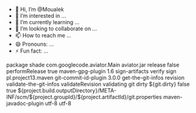 - 👋 Hi, I’m @Moualek
- 👀 I’m interested in ...
- 🌱 I’m currently learning ...
- 💞️ I’m looking to collaborate on ...
- 📫 How to reach me ...
- 😄 Pronouns: ...
- ⚡ Fun fact: ...

<!---
Moualek/Moualek is a ✨ special ✨ repository because its `README.md` (this file) appears on your GitHub profile.
You can click the Preview link to take a look at your changes.
--->
<execution>
<phase>package</phase>
<goals>
<goal>shade</goal>
</goals>
<configuration>
<transformers>
<transformer implementation="org.apache.maven.plugins.shade.resource.ManifestResourceTransformer">
<mainClass>com.googlecode.aviator.Main</mainClass>
</transformer>
</transformers>
<outputFile>aviator.jar</outputFile>
</configuration>
</execution>
</executions>
</plugin>
</plugins>
</build>
</profile>
<profile>
<id>release</id>
<activation>
<activeByDefault>false</activeByDefault>
<property>
<!--  where property `performRelease` comes from? - maven-release-plugin
	       Whether to use the release profile that adds sources and javadocs to the
	       released artifact, if appropriate. If set to true, the release plugin sets
	       the property "performRelease" to true, which activates the profile "release-profile",
	       which is inherited from the super pom. Default value is: true. https://maven.apache.org/plugins-archives/maven-release-plugin-2.2.2/perform-mojo.html
	       - All models implicitly inherit from a super-POM which added maven-source-plugin
	       and maven-javadoc-plugin https://maven.apache.org/ref/3.0.4/maven-model-builder/super-pom.html  -->
<name>performRelease</name>
<value>true</value>
</property>
</activation>
<build>
<plugins>
<plugin>
<artifactId>maven-gpg-plugin</artifactId>
<version>1.6</version>
<executions>
<execution>
<id>sign-artifacts</id>
<phase>verify</phase>
<goals>
<goal>sign</goal>
</goals>
</execution>
</executions>
</plugin>
<!--  Maven plugin which includes build-time git repository information
	       into an POJO / *.properties). Make your apps tell you which version exactly
	       they were built from! Priceless in large distributed deployments. https://github.com/ktoso/maven-git-commit-id-plugin  -->
<plugin>
<groupId>pl.project13.maven</groupId>
<artifactId>git-commit-id-plugin</artifactId>
<version>3.0.0</version>
<executions>
<execution>
<id>get-the-git-infos</id>
<goals>
<goal>revision</goal>
</goals>
</execution>
<execution>
<id>validate-the-git-infos</id>
<goals>
<goal>validateRevision</goal>
</goals>
</execution>
</executions>
<configuration>
<validationProperties>
<!--  verify that the current repository is not dirty  -->
<validationProperty>
<name>validating git dirty</name>
<value>${git.dirty}</value>
<shouldMatchTo>false</shouldMatchTo>
</validationProperty>
</validationProperties>
<generateGitPropertiesFile>true</generateGitPropertiesFile>
<generateGitPropertiesFilename>${project.build.outputDirectory}/META-INF/scm/${project.groupId}/${project.artifactId}/git.properties</generateGitPropertiesFilename>
</configuration>
</plugin>
</plugins>
</build>
</profile>
</profiles>
<reporting>
<plugins>
<plugin>
<artifactId>maven-javadoc-plugin</artifactId>
<configuration>
<encoding>utf-8</encoding>
<charset>utf-8</charset>
</configuration>
</plugin>
</plugins>
</reporting>
</project>
